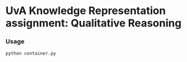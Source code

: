 # UvA Knowledge Representation assignment: Qualitative Reasoning

### Usage
```bash
python container.py
```
